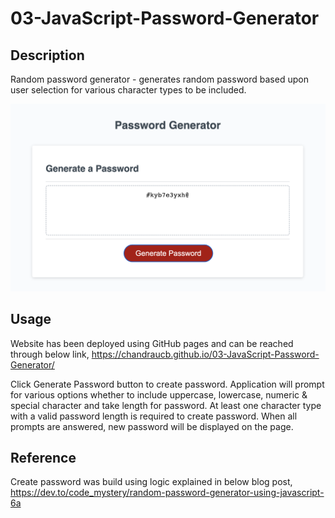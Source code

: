 # 03-JavaScript-Password-Generator

## Description

Random password generator - generates random password based upon user selection for various character types to be included.

![Screenshot](./assets/images/screenshot.jpg)

## Usage

Website has been deployed using GitHub pages and can be reached through below link,
https://chandraucb.github.io/03-JavaScript-Password-Generator/

Click Generate Password button to create password.
Application will prompt for various options whether to include uppercase, lowercase, numeric & special character and take length for password. At least one character type with a valid password length is required to create password. When all prompts are answered, new password will be displayed on the page. 

## Reference 
Create password was build using logic explained in below blog post,
https://dev.to/code_mystery/random-password-generator-using-javascript-6a